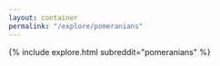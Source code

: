 ```yaml
---
layout: container
permalink: "/explore/pomeranians"
---
```


<link rel="stylesheet" type="text/css" href="/static/css/explore.css">
{% include explore.html subreddit="pomeranians" %}
